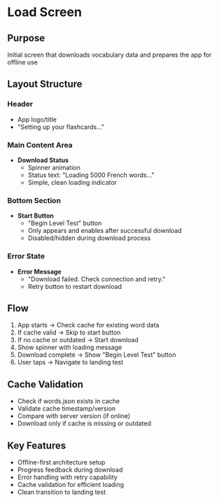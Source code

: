 # Load Screen

## Purpose

Initial screen that downloads vocabulary data and prepares the app for offline use

## Layout Structure

### Header

- App logo/title
- "Setting up your flashcards..."

### Main Content Area

- **Download Status**
  - Spinner animation
  - Status text: "Loading 5000 French words..."
  - Simple, clean loading indicator

### Bottom Section

- **Start Button**
  - "Begin Level Test" button
  - Only appears and enables after successful download
  - Disabled/hidden during download process

### Error State

- **Error Message**
  - "Download failed. Check connection and retry."
  - Retry button to restart download

## Flow

1. App starts → Check cache for existing word data
2. If cache valid → Skip to start button
3. If no cache or outdated → Start download
4. Show spinner with loading message
5. Download complete → Show "Begin Level Test" button
6. User taps → Navigate to landing test

## Cache Validation

- Check if words.json exists in cache
- Validate cache timestamp/version
- Compare with server version (if online)
- Download only if cache is missing or outdated

## Key Features

- Offline-first architecture setup
- Progress feedback during download
- Error handling with retry capability
- Cache validation for efficient loading
- Clean transition to landing test
